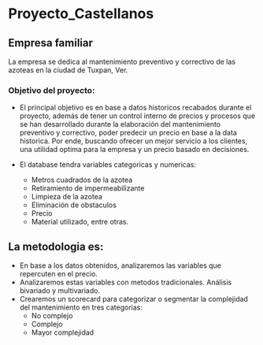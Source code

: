 # Proyecto_Castellanos

## Empresa familiar

La empresa se dedica al mantenimiento preventivo y correctivo de las azoteas en la ciudad de Tuxpan, Ver.

### Objetivo del proyecto:
- El principal objetivo es en base a datos historicos recabados durante el proyecto, además de tener un control interno de precios y procesos que se han desarrollado durante la elaboración del mantenimiento preventivo y correctivo, poder predecir un precio en base a la data historica. Por ende, buscando ofrecer un mejor servicio a los clientes, una utilidad optima para la empresa y un precio basado en decisiones.

- El database tendra variables categoricas y numericas:
  - Metros cuadrados de la azotea
  - Retiramiento de impermeabilizante
  - Limpieza de la azotea
  - Eliminación de obstaculos
  - Precio
  - Material utilizado, entre otras.

## La metodologia es:
- En base a los datos obtenidos, analizaremos las variables que repercuten en el precio.
- Analizaremos estas variables con metodos tradicionales. Análisis bivariado y multivariado.
- Crearemos un scorecard para categorizar o segmentar la complejidad del mantenimiento en tres categorias:
  - No complejo
  - Complejo
  - Mayor complejidad
